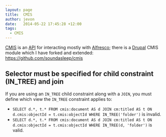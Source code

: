 ```yaml
---
layout: page
title:  CMIS
author: jevon
date:   2014-05-22 17:45:28 +12:00
tags:
  - CMIS
---
```


[CMIS](CMIS.md) is an [API](api.md) for interacting mostly with [Alfresco](Alfresco.md); there is a [Drupal](Drupal.md) CMIS module which I have forked and extended: https://github.com/soundasleep/cmis

## Selector must be specified for child constraint (IN_TREE) and join

If you are using an `IN_TREE` child constraint along with a `JOIN`, you must define which view the `IN_TREE` constraint applies to:

* `SELECT d.*, t.* FROM cmis:document AS d JOIN cm:titled AS t ON d.cmis:objectId = t.cmis:objectId WHERE IN_TREE('folder')` is invalid.
* `SELECT d.*, t.* FROM cmis:document AS d JOIN cm:titled AS t ON d.cmis:objectId = t.cmis:objectId WHERE IN_TREE(d, 'folder')` is valid.
